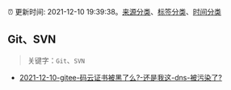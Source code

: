 :alarm_clock: 更新时间: 2021-12-10 19:39:38。[来源分类](../README.md)、[标签分类](../TAGS.md)、[时间分类](../TIMELINE.md)

## Git、SVN


> 关键字：`Git`、`SVN`



- [2021-12-10-gitee-码云证书被黑了么?-还是我这-dns-被污染了?](https://www.v2ex.com/t/821407) 